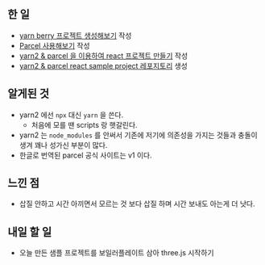 ## 한 일

- [yarn berry 프로젝트 생성해보기](https://velog.io/@juunini/yarn-berry-%ED%94%84%EB%A1%9C%EC%A0%9D%ED%8A%B8-%EC%83%9D%EC%84%B1%ED%95%B4%EB%B3%B4%EA%B8%B0) 작성
- [Parcel 사용해보기](https://velog.io/@juunini/Parcel-%EC%82%AC%EC%9A%A9%ED%95%B4%EB%B3%B4%EA%B8%B0) 작성
- [yarn2 & parcel 을 이용하여 react 프로젝트 만들기](https://velog.io/@juunini/yarn2-parcel-%EC%9D%84-%EC%9D%B4%EC%9A%A9%ED%95%98%EC%97%AC-react-%ED%94%84%EB%A1%9C%EC%A0%9D%ED%8A%B8-%EB%A7%8C%EB%93%A4%EA%B8%B0) 작성
- [yarn2 & parcel react sample project 레포지토리](https://github.com/juunini/yarn2-parcel-react-sample-project) 생성

## 알게된 것

- yarn2 에선 `npx` 대신 `yarn` 을 쓴다.
  - 처음에 모를 땐 scripts 랑 햇갈린다.
- yarn2 는 `node_modules` 를 안써서 기존에 저기에 의존성을 가지는 것들과 충돌이 생겨 꽤나 성가신 부분이 많다.
- 한글로 번역된 parcel 공식 사이트는 v1 이다.

## 느낀 점

- 삽질 안하고 시간 아끼면서 모르는 것 보다 삽질 하며 시간 보내도 아는게 더 낫다.

## 내일 할 일

- 오늘 만든 샘플 프로젝트를 보일러플레이트 삼아 three.js 시작하기
